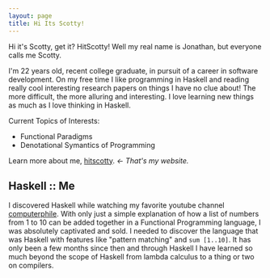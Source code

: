 ```yaml
---
layout: page
title: Hi Its Scotty!
---
```


<p class="message">
  Hi it's Scotty, get it? HitScotty! Well my real name is Jonathan, but everyone calls me Scotty.
</p>

I'm 22 years old, recent college graduate, in pursuit of a career in software development. On my free time I like programming in Haskell
and reading really cool interesting research papers on things I have no clue about! The more difficult, the more alluring and interesting. I love learning new things as much as I love thinking in Haskell.

Current Topics of Interests:

* Functional Paradigms
* Denotational Symantics of Programming

Learn more about me, [hitscotty](https://hitscotty.github.io/).  *<- That's my website.*

## Haskell :: Me

I discovered Haskell while watching my favorite youtube channel [computerphile](https://www.youtube.com/watch?v=sqV3pL5x8PI). With only just a simple explanation of how a list of numbers
from 1 to 10 can be added together in a Functional Programming language, I was absolutely captivated and sold. I needed to discover the language that was Haskell with features like "pattern matching" and ```sum [1..10]```. It has only been a few months since then and through Haskell I have learned so much beyond the scope of Haskell from lambda calculus to a thing or two on compilers.
